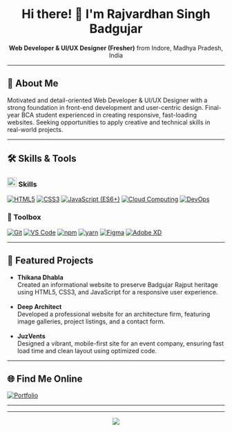
<!-- Rajvardhan Singh Badgujar | Profile README -->


<h1 align="center">Hi there! 👋 I'm Rajvardhan Singh Badgujar</h1>
<p align="center"><b>Web Developer & UI/UX Designer (Fresher)</b> from Indore, Madhya Pradesh, India</p>

---

## 👤 About Me

Motivated and detail-oriented Web Developer & UI/UX Designer with a strong foundation in front-end development and user-centric design. Final-year BCA student experienced in creating responsive, fast-loading websites. Seeking opportunities to apply creative and technical skills in real-world projects.

---

## 🛠️ Skills & Tools

### <img src="https://cdn.jsdelivr.net/gh/devicons/devicon/icons/html5/html5-original.svg" width="22"/> Skills

[![HTML5](https://img.shields.io/badge/HTML5-E44D26?style=flat&logo=html5&logoColor=fff)](#)
[![CSS3](https://img.shields.io/badge/CSS3-1572B6?style=flat&logo=css3&logoColor=fff)](#)
[![JavaScript (ES6+)](https://img.shields.io/badge/JavaScript-ES6%2B-F7DF1E?style=flat&logo=javascript&logoColor=000)](#)
[![Cloud Computing](https://img.shields.io/badge/Cloud_Computing-3080D0?style=flat&logo=cloudflare&logoColor=fff)](#)
[![DevOps](https://img.shields.io/badge/DevOps-6DB33F?style=flat&logo=devops&logoColor=fff)](#)

### 🧰 Toolbox

[![Git](https://img.shields.io/badge/Git-F05032?style=flat&logo=git&logoColor=fff)](https://git-scm.com/)
[![VS Code](https://img.shields.io/badge/VS_Code-0078D4?style=flat&logo=visual-studio-code&logoColor=fff)](https://code.visualstudio.com/)
[![npm](https://img.shields.io/badge/npm-CB3837?style=flat&logo=npm&logoColor=fff)](https://www.npmjs.com/)
[![yarn](https://img.shields.io/badge/Yarn-2C8EBB?style=flat&logo=yarn&logoColor=fff)](https://yarnpkg.com/)
[![Figma](https://img.shields.io/badge/Figma-F24E1E?style=flat&logo=figma&logoColor=fff)](https://figma.com/)
[![Adobe XD](https://img.shields.io/badge/Adobe_XD-470137?style=flat&logo=adobexd&logoColor=fff)](https://adobe.com/products/xd.html)

---

## 🚀 Featured Projects

<ul>
  <li>
    <b>Thikana Dhabla</b><br>
    <span>Created an informational website to preserve Badgujar Rajput heritage using HTML5, CSS3, and JavaScript for a responsive user experience.</span>
  </li>
  <br>
  <li>
    <b>Deep Architect</b><br>
    <span>Developed a professional website for an architecture firm, featuring image galleries, project listings, and a contact form.</span>
  </li>
  <br>
  <li>
    <b>JuzVents</b><br>
    <span>Designed a vibrant, mobile-first site for an event company, ensuring fast load time and clean layout using optimized code.</span>
  </li>
</ul>

---

## 🌐 Find Me Online

<p>
  <a href="http://www.rajvardhansingh.in" target="_blank">
    <img src="https://img.shields.io/badge/Portfolio-rajvardhansingh.in-13B26C?style=flat-square&logo=internet-explorer&logoColor=fff" alt="Portfolio" />
  </a>
</p>

---

<!-- If you'd like to include a quote or fun fact, you can add it here! -->

<!--
## 💬 Fun Fact or Quote

> _"Your favorite quote goes here..."_
-->

---

<p align="center">
  <img src="https://capsule-render.vercel.app/api?type=waving&color=gradient&height=85&section=footer"/>
</p>

